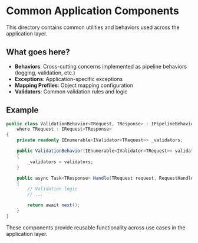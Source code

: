 # Common Application Components

This directory contains common utilities and behaviors used across the application layer.

## What goes here?

- **Behaviors**: Cross-cutting concerns implemented as pipeline behaviors (logging, validation, etc.)
- **Exceptions**: Application-specific exceptions
- **Mapping Profiles**: Object mapping configuration
- **Validators**: Common validation rules and logic

## Example

```csharp
public class ValidationBehavior<TRequest, TResponse> : IPipelineBehavior<TRequest, TResponse>
    where TRequest : IRequest<TResponse>
{
    private readonly IEnumerable<IValidator<TRequest>> _validators;

    public ValidationBehavior(IEnumerable<IValidator<TRequest>> validators)
    {
        _validators = validators;
    }

    public async Task<TResponse> Handle(TRequest request, RequestHandlerDelegate<TResponse> next, CancellationToken cancellationToken)
    {
        // Validation logic
        // ...

        return await next();
    }
}
```

These components provide reusable functionality across use cases in the application layer.
